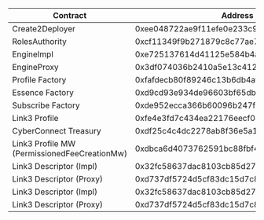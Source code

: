 | Contract                                     | Address                                    |
| -------------------------------------------- | ------------------------------------------ |
| Create2Deployer                              | 0xee048722ae9f11efe0e233c9a53f2cad141acf51 |
| RolesAuthority                               | 0xcf11349f9b271879c8c77ae7b28ad13c3dd6cb0f |
| EngineImpl                                   | 0xe725137614d41125e584b4a845478fe99f06bc62 |
| EngineProxy                                  | 0x3df074036b2410a5e13c41276551cd6c03008dcf |
| Profile Factory                              | 0xfafdecb80f89246c13b6db4afe9dcd54ca8b189a |
| Essence Factory                              | 0xd9cd93e934de96603bf65dbafdf2931b072532c8 |
| Subscribe Factory                            | 0xde952ecca366b60096b247f2cfd8f3ebb32a2edf |
| Link3 Profile                                | 0xfe4e3fd7c434ea22176eecf04857599e16473873 |
| CyberConnect Treasury                        | 0xdf25c4c4dc2278ab8f36e5a1824d4e693e7520aa |
| Link3 Profile MW (PermissionedFeeCreationMw) | 0xdbca6d4073762591bc88fbf437e2da404a468be5 |
| Link3 Descriptor (Impl)                      | 0x32fc58637dac8103cb85d27c700ca65f71a7be13 |
| Link3 Descriptor (Proxy)                     | 0xd737df5724d5cf83dc15d7c82f8df8c0a1bc2c7b |
| Link3 Descriptor (Impl)                      | 0x32fc58637dac8103cb85d27c700ca65f71a7be13 |
| Link3 Descriptor (Proxy)                     | 0xd737df5724d5cf83dc15d7c82f8df8c0a1bc2c7b |
